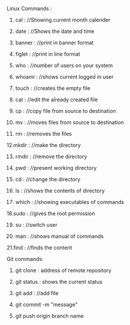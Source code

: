 Linux Commands :

1. cal : //Showing current month calender

2. date : //Shows the date and time

3. banner : //print in banner format

4. figlet : //print in line format

5. who : //number of users on your system

6. whoami : //shows current logged in user

7. touch : //creates the empty file

8. cat : //edit the already created file

9. cp : //copy file from source to destination

10. mv : //moves files from source to destination

11. rm : //removes the files 

12.mkdir : //make the directory

13. rmdir : //remove the directory

14. pwd : //present working directory

15. cd : //change the directory

16. ls : //shows the contents of directory

17. which : //showing executables of commands

18.sudo : //gives the root permission 

19. su : //switch user

20. man : //shows manual of commands

21.find : //finds the content

Git commands: 

1. git clone : address of remote repository

2. git status : shows the current status

3. git add : //add file

4. git commit -m "message"

5. git push origin branch name
